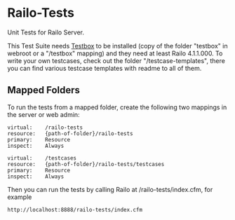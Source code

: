 Railo-Tests
===========

Unit Tests for Railo Server.

This Test Suite needs [Testbox](http://wiki.coldbox.org/wiki/TestBox.cfm) to be installed (copy of the folder "testbox" in webroot or a "/testbox" mapping) and they need at least Railo 4.1.1.000.
To write your own testcases, check out the folder "/testcase-templates", there you can find various testcase templates with readme to all of them.


Mapped Folders
--------------

To run the tests from a mapped folder, create the following two mappings in the server or web admin:

    virtual:    /railo-tests
    resource:   {path-of-folder}/railo-tests
    primary:    Resource
    inspect:    Always
    
    virtual:    /testcases
    resource:   {path-of-folder}/railo-tests/testcases
    primary:    Resource
    inspect:    Always
    
Then you can run the tests by calling Railo at /railo-tests/index.cfm, for example

    http://localhost:8888/railo-tests/index.cfm
    
    

